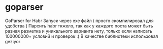 # goparser
GoParser for Habr
Запуск через exe файл ( просто скомпилировал для удобства )
Парсить habr тяжело, так как у каждого поста может быть разная разметка и уникального варианта нету, только если написать 100000000+ условий и проверок :)
В качестве библиотеки использовал geziyor
